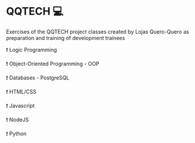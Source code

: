 # QQTECH 💻

Exercises of the QQTECH project classes created by Lojas Quero-Quero as preparation and training of development trainees

❗ Logic Programming 

❗ Object-Oriented Programming - OOP

❗ Databases - PostgreSQL

❗ HTML/CSS

❗ Javascript

❗ NodeJS

❗ Python
